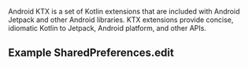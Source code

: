 Android KTX is a set of Kotlin extensions that are included with Android Jetpack and other Android libraries. KTX extensions provide concise, idiomatic Kotlin to Jetpack, Android platform, and other APIs.

## Example SharedPreferences.edit

